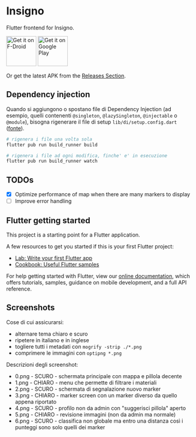 # Insigno

Flutter frontend for Insigno.

[<img src="https://fdroid.gitlab.io/artwork/badge/get-it-on.png"
     alt="Get it on F-Droid"
     height="80">](https://f-droid.org/packages/org.mindshub.insigno/)
[<img src="https://play.google.com/intl/en_us/badges/images/generic/en-play-badge.png"
     alt="Get it on Google Play"
     height="80">](https://play.google.com/store/apps/details?id=org.mindshub.insigno)

Or get the latest APK from the [Releases Section](https://github.com/MindsHub/evplanner_frontend/releases/latest).

## Dependency injection

Quando si aggiungono o spostano file di Dependency Injection (ad esempio, quelli contenenti `@singleton`, `@lazySingleton`, `@injectable` o `@module`), bisogna rigenerare il file di setup `lib/di/setup.config.dart` ([fonte](https://github.com/Milad-Akarie/injectable#run-the-generator)).
```bash
# rigenera i file una volta sola
flutter pub run build_runner build

# rigenera i file ad ogni modifica, finche' e' in esecuzione
flutter pub run build_runner watch
```

## TODOs

- [x] Optimize performance of map when there are many markers to display
- [ ] Improve error handling

## Flutter getting started

This project is a starting point for a Flutter application.

A few resources to get you started if this is your first Flutter project:

- [Lab: Write your first Flutter app](https://flutter.dev/docs/get-started/codelab)
- [Cookbook: Useful Flutter samples](https://flutter.dev/docs/cookbook)

For help getting started with Flutter, view our
[online documentation](https://flutter.dev/docs), which offers tutorials,
samples, guidance on mobile development, and a full API reference.

## Screenshots

Cose di cui assicurarsi:
- alternare tema chiaro e scuro
- ripetere in italiano e in inglese
- togliere tutti i metadati con `mogrify -strip ./*.png`
- comprimere le immagini con `optipng *.png`

Descrizioni degli screenshot:
- 0.png - SCURO - schermata principale con mappa e pillola decente
- 1.png - CHIARO - menu che permette di filtrare i materiali
- 2.png - SCURO - schermata di segnalazione nuovo marker
- 3.png - CHIARO - marker screen con un marker diverso da quello appena riportato
- 4.png - SCURO - profilo non da admin con "suggerisci pillola" aperto
- 5.png - CHIARO - revisione immagini (non da admin ma normale)
- 6.png - SCURO - classifica non globale ma entro una distanza così i punteggi sono solo quelli dei marker